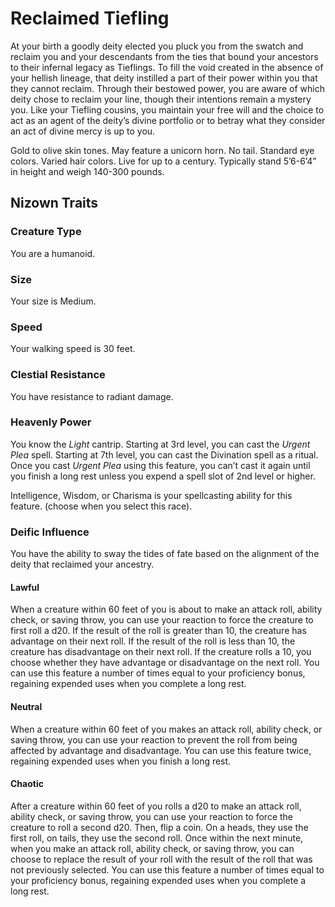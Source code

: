 # Reclaimed Tiefling

At your birth a goodly deity elected you pluck you from the swatch and reclaim you and your descendants from the ties that bound your ancestors to their infernal legacy as Tieflings. To fill the void created in the absence of your hellish lineage, that deity instilled a part of their power within you that they cannot reclaim. Through their bestowed power, you are aware of which deity chose to reclaim your line, though their intentions remain a mystery you. Like your Tiefling cousins, you maintain your free will and the choice to act as an agent of the deity’s divine portfolio or to betray what they consider an act of divine mercy is up to you.

Gold to olive skin tones. May feature a unicorn horn. No tail. Standard eye colors. Varied hair colors. Live for up to a century. Typically stand 5’6-6’4” in height and weigh 140-300 pounds.

## Nizown Traits

### Creature Type

You are a humanoid.

### Size

Your size is Medium.

### Speed

Your walking speed is 30 feet.

### Clestial Resistance 

You have resistance to radiant damage.

### Heavenly Power

You know the *Light* cantrip. Starting at 3rd level, you can cast the *Urgent Plea* spell. Starting at 7th level, you can cast the Divination spell as a ritual. Once you cast *Urgent Plea* using this feature, you can’t cast it again until you finish a long rest unless you expend a spell slot of 2nd level or higher.

Intelligence, Wisdom, or Charisma is your spellcasting ability for this feature. (choose when you select this race).

### Deific Influence

You have the ability to sway the tides of fate based on the alignment of the deity that reclaimed your ancestry.

#### Lawful

When a creature within 60 feet of you is about to make an attack roll, ability check, or saving throw, you can use your reaction to force the creature to first roll a d20. If the result of the roll is greater than 10, the creature has advantage on their next roll. If the result of the roll is less than 10, the creature has disadvantage on their next roll. If the creature rolls a 10, you choose whether they have advantage or disadvantage on the next roll. You can use this feature a number of times equal to your proficiency bonus, regaining expended uses when you complete a long rest.

#### Neutral

When a creature within 60 feet of you makes an attack roll, ability check, or saving throw, you can use your reaction to prevent the roll from being affected by advantage and disadvantage. You can use this feature twice, regaining expended uses when you finish a long rest.

#### Chaotic

After a creature within 60 feet of you rolls a d20 to make an attack roll, ability check, or saving throw, you can use your reaction to force the creature to roll a second d20. Then, flip a coin. On a heads, they use the first roll, on tails, they use the second roll. Once within the next minute, when you make an attack roll, ability check, or saving throw, you can choose to replace the result of your roll with the result of the roll that was not previously selected. You can use this feature a number of times equal to your proficiency bonus, regaining expended uses when you complete a long rest.
